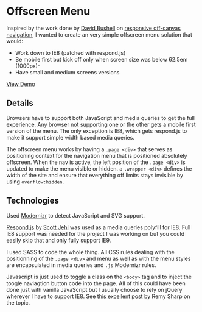 # Offscreen Menu

Inspired by the work done by [David Bushell](http://dbushell.com/) on [responsive off-canvas navigation](http://coding.smashingmagazine.com/2013/01/15/off-canvas-navigation-for-responsive-website/), I wanted to create an very simple offscreen menu solution that would:

- Work down to IE8 (patched with respond.js)
- Be mobile first but kick off only when screen size was below 62.5em (1000px)-
- Have small and medium screens versions

[View Demo](http://jeromecoupe.github.com/offscreen_menu/)

## Details

Browsers have to support both JavaScript and media queries to get the full experience. Any browser not supporting one or the other gets a mobile first version of the menu. The only exception is IE8, which gets respond.js to make it support simple width based media queries.

The offscreen menu works by having a `.page <div>` that serves as positioning context for the navigation menu that is positioned absolutely offscreen. When the nav is active, the left position of the `.page <div>` is updated to make the menu visible or hidden. a `.wrapper <div>` defines the width of the site and ensure that everything off limits stays invisible by using `overflow:hidden`.

## Technologies

Used [Modernizr](http://modernizr.com/) to detect JavaScript and SVG support.

[Respond.js](https://github.com/scottjehl/Respond) by [Scott Jehl](http://scottjehl.com/) was used as a media queries polyfill for IE8. Full IE8 support was needed for the project I was working on but you could easily skip that and only fully support IE9.

I used SASS to code the whole thing. All CSS rules dealing with the positionning of the `.page <div>` and menu as well as with the menu styles are encapsulated in media queries and `.js` Modernizr rules.

Javascript is just used to toggle a class on the `<body>` tag and to inject the toogle naviagtion button code into the page. All of this could have been done just with vanilla JavaScript but I usually choose to rely on jQuery wherever I have to support IE8. See [this excellent post](http://remysharp.com/2013/04/19/i-know-jquery-now-what/) by Remy Sharp on the topic.